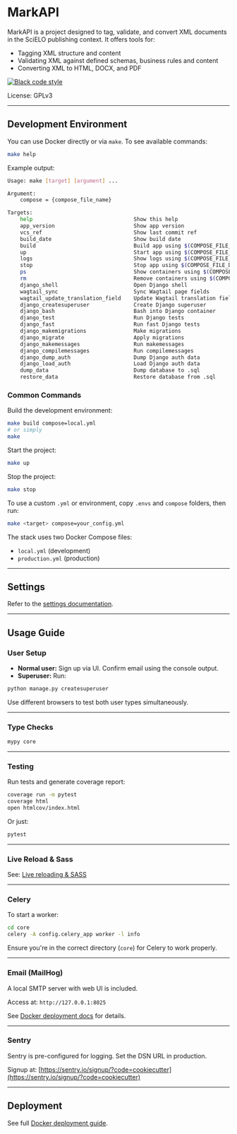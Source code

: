 # MarkAPI

MarkAPI is a project designed to tag, validate, and convert XML documents in the SciELO publishing context. It offers tools for:

- Tagging XML structure and content
- Validating XML against defined schemas, business rules and content
- Converting XML to HTML, DOCX, and PDF

[![Black code style](https://img.shields.io/badge/code%20style-black-000000.svg)](https://github.com/ambv/black)

License: GPLv3

---

## Development Environment

You can use Docker directly or via `make`. To see available commands:

```bash
make help
```

Example output:

```bash
Usage: make [target] [argument] ...

Argument:
    compose = {compose_file_name}

Targets:
    help                                Show this help
    app_version                         Show app version
    vcs_ref                             Show last commit ref
    build_date                          Show build date
    build                               Build app using $(COMPOSE_FILE_DEV)
    up                                  Start app using $(COMPOSE_FILE_DEV)
    logs                                Show logs using $(COMPOSE_FILE_DEV)
    stop                                Stop app using $(COMPOSE_FILE_DEV)
    ps                                  Show containers using $(COMPOSE_FILE_DEV)
    rm                                  Remove containers using $(COMPOSE_FILE_DEV)
    django_shell                        Open Django shell
    wagtail_sync                        Sync Wagtail page fields
    wagtail_update_translation_field    Update Wagtail translation fields
    django_createsuperuser              Create Django superuser
    django_bash                         Bash into Django container
    django_test                         Run Django tests
    django_fast                         Run fast Django tests
    django_makemigrations               Make migrations
    django_migrate                      Apply migrations
    django_makemessages                 Run makemessages
    django_compilemessages              Run compilemessages
    django_dump_auth                    Dump Django auth data
    django_load_auth                    Load Django auth data
    dump_data                           Dump database to .sql
    restore_data                        Restore database from .sql
```

### Common Commands

Build the development environment:

```bash
make build compose=local.yml
# or simply
make
```

Start the project:

```bash
make up
```

Stop the project:

```bash
make stop
```

To use a custom `.yml` or environment, copy `.envs` and `compose` folders, then run:

```bash
make <target> compose=your_config.yml
```

The stack uses two Docker Compose files:

* `local.yml` (development)
* `production.yml` (production)

---

## Settings

Refer to the [settings documentation](http://cookiecutter-django.readthedocs.io/en/latest/settings.html).

---

## Usage Guide

### User Setup

* **Normal user:** Sign up via UI. Confirm email using the console output.
* **Superuser:** Run:

```bash
python manage.py createsuperuser
```

Use different browsers to test both user types simultaneously.

---

### Type Checks

```bash
mypy core
```

---

### Testing

Run tests and generate coverage report:

```bash
coverage run -m pytest
coverage html
open htmlcov/index.html
```

Or just:

```bash
pytest
```

---

### Live Reload & Sass

See: [Live reloading & SASS](https://cookiecutter-django.readthedocs.io/en/latest/developing-locally.html#sass-compilation-live-reloading)

---

### Celery

To start a worker:

```bash
cd core
celery -A config.celery_app worker -l info
```

Ensure you're in the correct directory (`core`) for Celery to work properly.

---

### Email (MailHog)

A local SMTP server with web UI is included.

Access at: `http://127.0.0.1:8025`

See [Docker deployment docs](http://cookiecutter-django.readthedocs.io/en/latest/deployment-with-docker.html) for details.

---

### Sentry

Sentry is pre-configured for logging. Set the DSN URL in production.

Signup at: [https://sentry.io/signup/?code=cookiecutter](https://sentry.io/signup/?code=cookiecutter)

---

## Deployment

See full [Docker deployment guide](http://cookiecutter-django.readthedocs.io/en/latest/deployment-with-docker.html).
